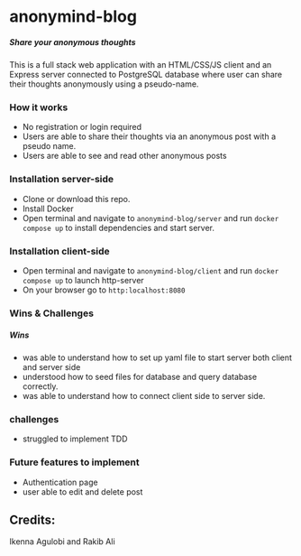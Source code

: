 
# anonymind-blog

##### Share your anonymous thoughts

 This is a full stack web application with an HTML/CSS/JS client and an Express server connected to PostgreSQL database where user can share their thoughts anonymously using a pseudo-name.

 ### How it works

- No registration or login required
- Users are able to share their thoughts via an anonymous post with a pseudo name.
- Users are able to see and read other anonymous  posts

### Installation server-side

- Clone or download this repo.
- Install Docker
- Open terminal and navigate to `anonymind-blog/server` and run `docker compose up` to install dependencies and start server.

### Installation client-side

- Open terminal and navigate to `anonymind-blog/client` and run `docker compose up` to launch http-server
- On your browser go to `http:localhost:8080`


### Wins & Challenges

##### Wins

- was able to understand how to set up yaml file to start server both client and server side
- understood how to seed files for database and query database correctly.
- was able to understand how to connect client side to server side.


### challenges
- struggled to implement TDD

### Future features to implement
- Authentication page
- user able to edit and delete post

## Credits:
Ikenna Agulobi and Rakib Ali

